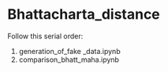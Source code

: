 # Bhattacharta_distance
Follow this serial order:
1. generation_of_fake _data.ipynb
2. comparison_bhatt_maha.ipynb
